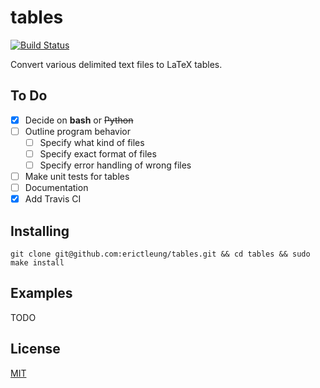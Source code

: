 # tables

[![Build Status](https://travis-ci.org/erictleung/tables.svg?branch=master)](https://travis-ci.org/erictleung/tables)

Convert various delimited text files to LaTeX tables.

## To Do

- [x] Decide on **bash** or ~~Python~~
- [ ] Outline program behavior
    - [ ] Specify what kind of files
    - [ ] Specify exact format of files
    - [ ] Specify error handling of wrong files
- [ ] Make unit tests for tables
- [ ] Documentation
- [x] Add Travis CI

## Installing

```
git clone git@github.com:erictleung/tables.git && cd tables && sudo make install
```

## Examples

TODO

## License

[MIT](LICENSE)
